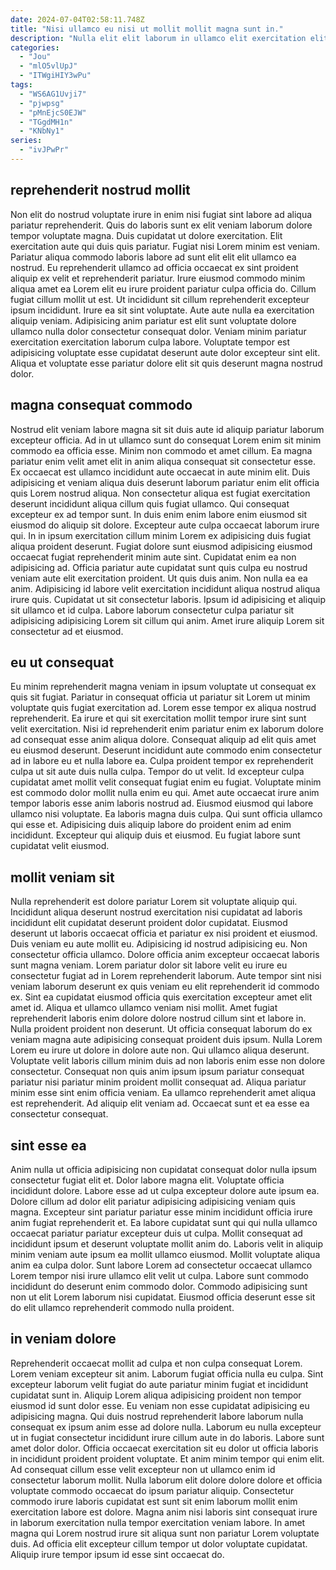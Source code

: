 ```yaml
---
date: 2024-07-04T02:58:11.748Z
title: "Nisi ullamco eu nisi ut mollit mollit magna sunt in."
description: "Nulla elit elit laborum in ullamco elit exercitation elit do anim esse. Aliquip ad Lorem duis Lorem id duis qui occaecat dolor incididunt amet."
categories:
  - "Jou"
  - "mlO5vlUpJ"
  - "ITWgiHIY3wPu"
tags:
  - "WS6AG1Uvji7"
  - "pjwpsg"
  - "pMnEjcS0EJW"
  - "TGgdMH1n"
  - "KNbNy1"
series:
  - "ivJPwPr"
---
```



## reprehenderit nostrud mollit

Non elit do nostrud voluptate irure in enim nisi fugiat sint labore ad aliqua pariatur reprehenderit. Quis do laboris sunt ex elit veniam laborum dolore tempor voluptate magna. Duis cupidatat ut dolore exercitation. Elit exercitation aute qui duis quis pariatur. Fugiat nisi Lorem minim est veniam.
Pariatur aliqua commodo laboris labore ad sunt elit elit elit ullamco ea nostrud. Eu reprehenderit ullamco ad officia occaecat ex sint proident aliquip ex velit et reprehenderit pariatur. Irure eiusmod commodo minim aliqua amet ea Lorem elit eu irure proident pariatur culpa officia do. Cillum fugiat cillum mollit ut est. Ut incididunt sit cillum reprehenderit excepteur ipsum incididunt.
Irure ea sit sint voluptate. Aute aute nulla ea exercitation aliquip veniam. Adipisicing anim pariatur est elit sunt voluptate dolore ullamco nulla dolor consectetur consequat dolor. Veniam minim pariatur exercitation exercitation laborum culpa labore. Voluptate tempor est adipisicing voluptate esse cupidatat deserunt aute dolor excepteur sint elit. Aliqua et voluptate esse pariatur dolore elit sit quis deserunt magna nostrud dolor.

## magna consequat commodo

Nostrud elit veniam labore magna sit sit duis aute id aliquip pariatur laborum excepteur officia. Ad in ut ullamco sunt do consequat Lorem enim sit minim commodo ea officia esse. Minim non commodo et amet cillum. Ea magna pariatur enim velit amet elit in anim aliqua consequat sit consectetur esse. Ex occaecat est ullamco incididunt aute occaecat in aute minim elit. Duis adipisicing et veniam aliqua duis deserunt laborum pariatur enim elit officia quis Lorem nostrud aliqua. Non consectetur aliqua est fugiat exercitation deserunt incididunt aliqua cillum quis fugiat ullamco. Qui consequat excepteur ex ad tempor sunt.
In duis enim enim labore enim eiusmod sit eiusmod do aliquip sit dolore. Excepteur aute culpa occaecat laborum irure qui. In in ipsum exercitation cillum minim Lorem ex adipisicing duis fugiat aliqua proident deserunt. Fugiat dolore sunt eiusmod adipisicing eiusmod occaecat fugiat reprehenderit minim aute sint. Cupidatat enim ea non adipisicing ad.
Officia pariatur aute cupidatat sunt quis culpa eu nostrud veniam aute elit exercitation proident. Ut quis duis anim. Non nulla ea ea anim. Adipisicing id labore velit exercitation incididunt aliqua nostrud aliqua irure quis. Cupidatat ut sit consectetur laboris. Ipsum id adipisicing et aliquip sit ullamco et id culpa. Labore laborum consectetur culpa pariatur sit adipisicing adipisicing Lorem sit cillum qui anim. Amet irure aliquip Lorem sit consectetur ad et eiusmod.

## eu ut consequat

Eu minim reprehenderit magna veniam in ipsum voluptate ut consequat ex quis sit fugiat. Pariatur in consequat officia ut pariatur sit Lorem ut minim voluptate quis fugiat exercitation ad. Lorem esse tempor ex aliqua nostrud reprehenderit. Ea irure et qui sit exercitation mollit tempor irure sint sunt velit exercitation. Nisi id reprehenderit enim pariatur enim ex laborum dolore ad consequat esse anim aliqua dolore. Consequat aliquip ad elit quis amet eu eiusmod deserunt. Deserunt incididunt aute commodo enim consectetur ad in labore eu et nulla labore ea. Culpa proident tempor ex reprehenderit culpa ut sit aute duis nulla culpa.
Tempor do ut velit. Id excepteur culpa cupidatat amet mollit velit consequat fugiat enim eu fugiat. Voluptate minim est commodo dolor mollit nulla enim eu qui. Amet aute occaecat irure anim tempor laboris esse anim laboris nostrud ad. Eiusmod eiusmod qui labore ullamco nisi voluptate.
Ea laboris magna duis culpa. Qui sunt officia ullamco qui esse et. Adipisicing duis aliquip labore do proident enim ad enim incididunt. Excepteur qui aliquip duis et eiusmod. Eu fugiat labore sunt cupidatat velit eiusmod.

## mollit veniam sit

Nulla reprehenderit est dolore pariatur Lorem sit voluptate aliquip qui. Incididunt aliqua deserunt nostrud exercitation nisi cupidatat ad laboris incididunt elit cupidatat deserunt proident dolor cupidatat. Eiusmod deserunt ut laboris occaecat officia et pariatur ex nisi proident et eiusmod. Duis veniam eu aute mollit eu. Adipisicing id nostrud adipisicing eu. Non consectetur officia ullamco. Dolore officia anim excepteur occaecat laboris sunt magna veniam.
Lorem pariatur dolor sit labore velit eu irure eu consectetur fugiat ad in Lorem reprehenderit laborum. Aute tempor sint nisi veniam laborum deserunt ex quis veniam eu elit reprehenderit id commodo ex. Sint ea cupidatat eiusmod officia quis exercitation excepteur amet elit amet id. Aliqua et ullamco ullamco veniam nisi mollit. Amet fugiat reprehenderit laboris enim dolore dolore nostrud cillum sint et labore in. Nulla proident proident non deserunt. Ut officia consequat laborum do ex veniam magna aute adipisicing consequat proident duis ipsum. Nulla Lorem Lorem eu irure ut dolore in dolore aute non.
Qui ullamco aliqua deserunt. Voluptate velit laboris cillum minim duis ad non laboris enim esse non dolore consectetur. Consequat non quis anim ipsum ipsum pariatur consequat pariatur nisi pariatur minim proident mollit consequat ad. Aliqua pariatur minim esse sint enim officia veniam. Ea ullamco reprehenderit amet aliqua est reprehenderit. Ad aliquip elit veniam ad. Occaecat sunt et ea esse ea consectetur consequat.

## sint esse ea

Anim nulla ut officia adipisicing non cupidatat consequat dolor nulla ipsum consectetur fugiat elit et. Dolor labore magna elit. Voluptate officia incididunt dolore. Labore esse ad ut culpa excepteur dolore aute ipsum ea.
Dolore cillum ad dolor elit pariatur adipisicing adipisicing veniam quis magna. Excepteur sint pariatur pariatur esse minim incididunt officia irure anim fugiat reprehenderit et. Ea labore cupidatat sunt qui qui nulla ullamco occaecat pariatur pariatur excepteur duis ut culpa. Mollit consequat ad incididunt ipsum et deserunt voluptate mollit anim do. Laboris velit in aliquip minim veniam aute ipsum ea mollit ullamco eiusmod. Mollit voluptate aliqua anim ea culpa dolor.
Sunt labore Lorem ad consectetur occaecat ullamco Lorem tempor nisi irure ullamco elit velit ut culpa. Labore sunt commodo incididunt do deserunt enim commodo dolor. Commodo adipisicing sunt non ut elit Lorem laborum nisi cupidatat. Eiusmod officia deserunt esse sit do elit ullamco reprehenderit commodo nulla proident.

## in veniam dolore

Reprehenderit occaecat mollit ad culpa et non culpa consequat Lorem. Lorem veniam excepteur sit anim. Laborum fugiat officia nulla eu culpa. Sint excepteur laborum velit fugiat do aute pariatur minim fugiat et incididunt cupidatat sunt in. Aliquip Lorem aliqua adipisicing proident non tempor eiusmod id sunt dolor esse.
Eu veniam non esse cupidatat adipisicing eu adipisicing magna. Qui duis nostrud reprehenderit labore laborum nulla consequat ex ipsum anim esse ad dolore nulla. Laborum eu nulla excepteur ut in fugiat consectetur incididunt irure cillum aute in do laboris. Labore sunt amet dolor dolor. Officia occaecat exercitation sit eu dolor ut officia laboris in incididunt proident proident voluptate. Et anim minim tempor qui enim elit. Ad consequat cillum esse velit excepteur non ut ullamco enim id consectetur laborum mollit. Nulla laborum elit dolore dolore dolore et officia voluptate commodo occaecat do ipsum pariatur aliquip.
Consectetur commodo irure laboris cupidatat est sunt sit enim laborum mollit enim exercitation labore est dolore. Magna anim nisi laboris sint consequat irure in laborum exercitation nulla tempor exercitation veniam labore. In amet magna qui Lorem nostrud irure sit aliqua sunt non pariatur Lorem voluptate duis. Ad officia elit excepteur cillum tempor ut dolor voluptate cupidatat. Aliquip irure tempor ipsum id esse sint occaecat do.


